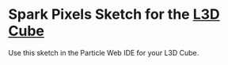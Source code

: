 # Spark Pixels Sketch for the [L3D Cube](http://lookingglassfactory.com/)
Use this sketch in the Particle Web IDE for your L3D Cube.


